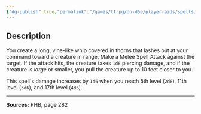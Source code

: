 ```yaml
---
{"dg-publish":true,"permalink":"/games/ttrpg/dn-d5e/player-aids/spells/cantrips/thorn-whip/","tags":["ttrpg/dnd/5e","verbal","somatic","material","spell"],"noteIcon":""}
---
```



## Description
You create a long, vine-like whip covered in thorns that lashes out at your command toward a creature in range.
Make a Melee Spell Attack against the target.
If the attack hits, the creature takes `1d6` piercing damage, and if the creature is *large* or smaller, you pull the creature up to 10 feet closer to you.

This spell's damage increases by `1d6` when you reach 5th level (`2d6`), 11th level (`3d6`), and 17th level (`4d6`).

---

**Sources:** PHB, page 282
